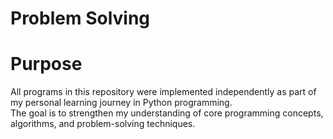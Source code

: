 # Problem Solving
# Purpose
All programs in this repository were implemented independently as part of my personal learning journey in Python programming.  
The goal is to strengthen my understanding of core programming concepts, algorithms, and problem-solving techniques.
